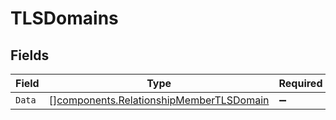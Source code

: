 # TLSDomains


## Fields

| Field                                                                                          | Type                                                                                           | Required                                                                                       | Description                                                                                    |
| ---------------------------------------------------------------------------------------------- | ---------------------------------------------------------------------------------------------- | ---------------------------------------------------------------------------------------------- | ---------------------------------------------------------------------------------------------- |
| `Data`                                                                                         | [][components.RelationshipMemberTLSDomain](../../models/shared/relationshipmembertlsdomain.md) | :heavy_minus_sign:                                                                             | N/A                                                                                            |
